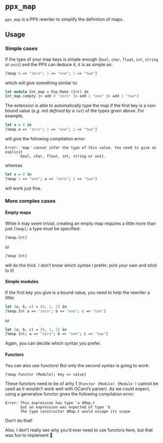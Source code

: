 # `ppx_map`

`ppx_map` is a PPX rewriter to simplify the definition of maps.

## Usage

### Simple cases

If the type of your map keys is simple enough (`bool`, `char`, `float`, `int`, `string` or `unit`) and the PPX can deduce it, it is as simple as:

```ocaml
[%map 0 => "zero"; 1 => "one"; 2 => "two"]
```

which will give something similar to:

```ocaml
let module Int_map = Map.Make (Int) in
Int_map.(empty |> add 0 "zero" |> add 1 "one" |> add 2 "two")
```

The extension is able to automatically type the map if the first key is a non-bound value (*e.g. not defined by a `let`*) of the types given above. For example,

```ocaml
let a = 0 in
[%map a => "zero"; 1 => "one"; 2 => "two"]
```

will give the following compilation error:

```
Error: `map' cannot infer the type of this value. You need to give an explicit
       bool, char, float, int, string or unit.
```

whereas

```ocaml
let a = 0 in
[%map 1 => "one"; a => "zero"; 2 => "two"]
```

will work just fine.


### More complex cases

#### Empty maps

While it may seem trivial, creating an empty map requires a little more than just `[%map]`; a type must be specified:

```ocaml
[%map.Int]
```

or

```ocaml
[%map Int]
```

will do the trick. I don’t know which syntax I prefer; pick your own and stick to it!

#### Simple modules

If the first key you give is a bound value, you need to help the rewriter a little:

```ocaml
let (a, b, c) = (0, 1, 2) in
[%map.Int a => "zero"; b => "one"; c => "two"]
```

or

```ocaml
let (a, b, c) = (0, 1, 2) in
[%map Int; a => "zero"; b => "one"; c => "two"]
```

Again, you can decide which syntax you prefer.


#### Functors

You can also use functors! But only the second syntax is going to work:

```ocaml
[%map Functor (Module); key => value]
```

These functors need to be of arity 1 (`Functor (Module) (Module')` cannot be used as it wouldn’t work well with OCaml’s parser). As we could expect, using a generative functor gives the following compilation error:

```
Error: This expression has type 'a $Map.t
       but an expression was expected of type 'b
       The type constructor $Map.t would escape its scope
```

Don’t do that!

Also, I don’t really see why you’d ever need to use functors here, but that was fun to implement 🙂